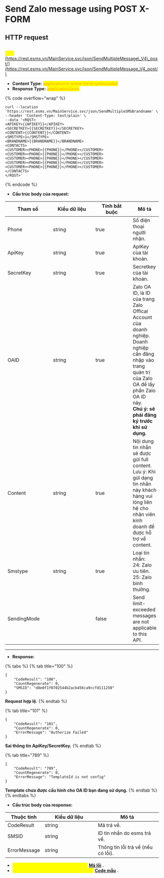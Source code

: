# Send Zalo message using POST X-FORM

## HTTP request

\
<mark style="color:yellow;">**`POST`**</mark> [https://rest.esms.vn/MainService.svc/json/SendMultipleMessage\_V4\_post/](https://rest.esms.vn/MainService.svc/json/SendMultipleMessage_V4_post/)

* **Content Type:** <mark style="color:orange;">application/x-www-form-urlencoded</mark>
* **Response Type:** <mark style="color:orange;">application/json</mark>

{% code overflow="wrap" %}
```
curl --location 'https://rest.esms.vn/MainService.svc/json/SendMultipleSMSBrandname' \
--header 'Content-Type: text/plain' \
--data '<RQST>
<APIKEY>{{APIKEY}}</APIKEY>
<SECRETKEY>{{SECRETKEY}}</SECRETKEY>
<CONTENT>{{CONTENT}}</CONTENT>
<SMSTYPE>1</SMSTYPE>
<BRANDNAME>{{BRANDNAME}}</BRANDNAME>
<CONTACTS>
<CUSTOMER><PHONE>{{PHONE}}</PHONE></CUSTOMER>
<CUSTOMER><PHONE>{{PHONE}}</PHONE></CUSTOMER>
<CUSTOMER><PHONE>{{PHONE}}</PHONE></CUSTOMER>
<CUSTOMER><PHONE>{{PHONE}}</PHONE></CUSTOMER>
<CUSTOMER><PHONE>{{PHONE}}</PHONE></CUSTOMER>
</CONTACTS>
</RQST>'
```
{% endcode %}

* **Cấu trúc body của request:**

<table><thead><tr><th width="143">Tham số</th><th width="152">Kiểu dữ liệu</th><th width="130" data-type="checkbox">Tính bắt buộc</th><th>Mô tả</th></tr></thead><tbody><tr><td>Phone</td><td>string</td><td>true</td><td>Số điện thoại người nhận.</td></tr><tr><td>ApiKey</td><td>string</td><td>true</td><td>ApiKey của tài khoản.</td></tr><tr><td>SecretKey</td><td>string</td><td>true</td><td>Secretkey của tài khoản.</td></tr><tr><td>OAID</td><td>string</td><td>true</td><td>Zalo OA ID, là ID của trang Zalo Offical Account của doanh nghiệp. Doanh nghiệp cần đăng nhập vào trang quản trị của Zalo OA để lấy phần Zalo OA ID này. <br><strong>Chú ý: sẽ phải đăng ký trước khi sử dụng.</strong></td></tr><tr><td>Content</td><td>string</td><td>true</td><td>Nội dung tin nhắn sẽ được gửi full content.<br>Lưu ý: Khi gửi dạng tin nhắn này khách hàng vui lòng liên hệ cho nhân viên kinh doanh để được hỗ trợ về content.</td></tr><tr><td>Smstype</td><td>string</td><td>true</td><td>Loại tin nhắn:<br>24: Zalo ưu tiên.<br>25: Zalo bình thường.</td></tr><tr><td>SendingMode</td><td></td><td>false</td><td>Send limit-exceeded messages are not applicable to this API.</td></tr></tbody></table>

***

* **Response:**

{% tabs %}
{% tab title="100" %}
```
{
    "CodeResult": "100",
    "CountRegenerate": 0,
    "SMSID": "d8e0f1f0702544b2acb456ca9ccfd111250"
}
```

**Request hợp lệ.**
{% endtab %}

{% tab title="101" %}
```
{
    "CodeResult": "101",
    "CountRegenerate": 0,
    "ErrorMessage": "Authorize Failed"
}
```

**Sai thông tin ApiKey/SecretKey.**
{% endtab %}

{% tab title="789" %}
```
{
    "CodeResult": "789",
    "CountRegenerate": 0,
    "ErrorMessage": "TemplateId is not config"
}
```

**Template chưa được cấu hình cho OA ID bạn đang sử dụng.**
{% endtab %}
{% endtabs %}

* **Cấu trúc body của response:**

<table><thead><tr><th>Thuộc tính</th><th width="158">Kiểu dữ liệu</th><th>Mô tả</th></tr></thead><tbody><tr><td>CodeResult</td><td>string</td><td>Mã trả về.</td></tr><tr><td>SMSID</td><td>string</td><td>ID tin nhắn do esms trả về.</td></tr><tr><td>ErrorMessage</td><td>string</td><td>Thông tin lỗi trả về (nếu có lỗi).</td></tr></tbody></table>

* _<mark style="color:yellow;">**Thông tin chi tiết mã lỗi xem ở bảng:**</mark>_ [**Mã lỗi**](../table-of-error-codes.md) **.**
* _<mark style="color:yellow;">**Lấy code mẫu của các ngôn ngữ ở link:**</mark>_ [**Code mẫu**](https://samplefordevelopers.esms.vn/#2d996c73-a5c2-45ca-973e-d18aabb960c7) **.**
